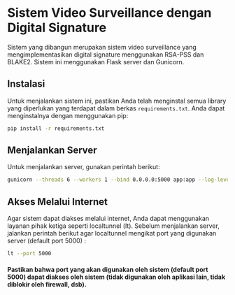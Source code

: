 # Sistem Video Surveillance dengan Digital Signature

Sistem yang dibangun merupakan sistem video surveillance yang mengimplementasikan digital signature menggunakan RSA-PSS dan BLAKE2. Sistem ini menggunakan Flask server dan Gunicorn.

## Instalasi

Untuk menjalankan sistem ini, pastikan Anda telah menginstal semua library yang diperlukan yang terdapat dalam berkas `requirements.txt`. Anda dapat menginstalnya dengan menggunakan pip:

```bash
pip install -r requirements.txt
```

## Menjalankan Server

Untuk menjalankan server, gunakan perintah berikut:

```bash
gunicorn --threads 6 --workers 1 --bind 0.0.0.0:5000 app:app --log-level=warning
```

## Akses Melalui Internet

Agar sistem dapat diakses melalui internet, Anda dapat menggunakan layanan pihak ketiga seperti localtunnel (lt). Sebelum menjalankan server, jalankan perintah berikut agar localtunnel mengikat port yang digunakan server (default port 5000) :

```bash
lt --port 5000
```

#### Pastikan bahwa port yang akan digunakan oleh sistem (default port 5000) dapat diakses oleh sistem (tidak digunakan oleh aplikasi lain, tidak diblokir oleh firewall, dsb).
